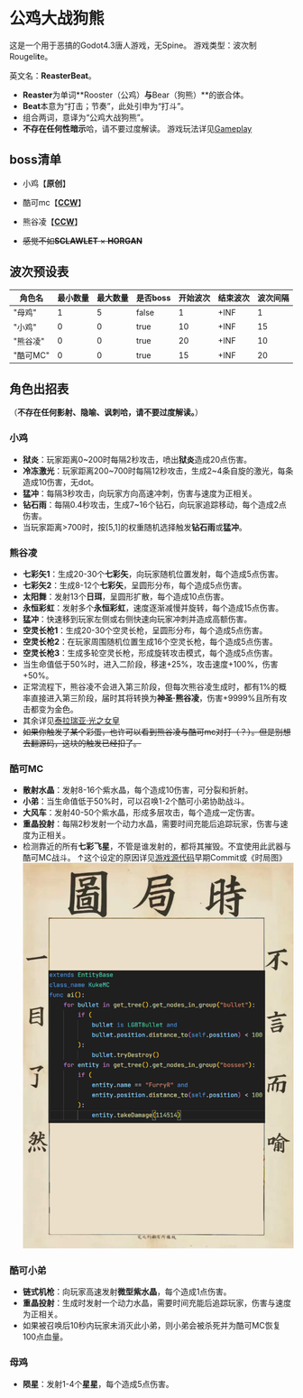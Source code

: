 # 公鸡大战狗熊

这是一个用于恶搞的Godot4.3唐人游戏，无Spine。
游戏类型：波次制Rougeli**t**e。

英文名：**ReasterBeat**。

- **Reaster**为单词**Rooster（公鸡）**与**Bear（狗熊）**的嵌合体。
- **Beat**本意为“打击；节奏”，此处引申为“打斗”。
- 组合两词，意译为“公鸡大战狗熊”。
- **不存在任何性暗示**哈，请不要过度解读。
游戏玩法详见[Gameplay](./gameplay.md)

## boss清单

- 小鸡【**原创**】
- 酷可mc【[**CCW**](https://www.ccw.site/student/610b508176415b2f27e0f851)】
- 熊谷凌【[**CCW**](https://www.ccw.site/student/672a23df6a88e30e6e0d4c9c)】

- ~~感觉不如**SCLAWLET** × **HORGAN**~~

## 波次预设表

| 角色名   | 最小数量 | 最大数量 | 是否boss | 开始波次 | 结束波次 | 波次间隔 |
|----------|----------|----------|----------|----------|----------|----------|
| "母鸡"   | 1        | 5        | false    | 1        | +INF     | 1        |
| "小鸡"   | 0        | 0        | true     | 10       | +INF     | 15       |
| "熊谷凌" | 0        | 0        | true     | 20       | +INF     | 10       |
| "酷可MC" | 0        | 0        | true     | 15       | +INF     | 20       |

## 角色出招表

（**不存在任何影射、隐喻、讽刺哈，请不要过度解读。**）

### 小鸡

- **狱炎**：玩家距离0~200时每隔2秒攻击，喷出**狱炎**造成20点伤害。
- **冷冻激光**：玩家距离200~700时每隔12秒攻击，生成2~4条自旋的激光，每条造成10伤害，无dot。
- **猛冲**：每隔3秒攻击，向玩家方向高速冲刺，伤害与速度为正相关。
- **钻石雨**：每隔0.4秒攻击，生成7~16个钻石，向玩家追踪移动，每个造成2点伤害。
- 当玩家距离>700时，按[5,1]的权重随机选择触发**钻石雨**或**猛冲**。

### 熊谷凌

- **七彩矢1**：生成20-30个**七彩矢**，向玩家随机位置发射，每个造成5点伤害。
- **七彩矢2**：生成8-12个**七彩矢**，呈圆形分布，每个造成5点伤害。
- **太阳舞**：发射13个**日珥**，呈圆形扩散，每个造成10点伤害。
- **永恒彩虹**：发射多个**永恒彩虹**，速度逐渐减慢并旋转，每个造成15点伤害。
- **猛冲**：快速移到玩家左侧或右侧快速向玩家冲刺并造成高额伤害。
- **空灵长枪1**：生成20-30个空灵长枪，呈圆形分布，每个造成5点伤害。
- **空灵长枪2**：在玩家周围随机位置生成16个空灵长枪，每个造成5点伤害。
- **空灵长枪3**：生成多轮空灵长枪，形成旋转攻击模式，每个造成5点伤害。
- 当生命值低于50%时，进入二阶段，移速+25%，攻击速度+100%，伤害+50%。
- 正常流程下，熊谷凌不会进入第三阶段，但每次熊谷凌生成时，都有1%的概率直接进入第三阶段，届时其将转换为**神圣·熊谷凌**，伤害+9999%且所有攻击都变为金色。
- 其余详见[泰拉瑞亚·光之女皇](https://terraria.wiki.gg/zh/wiki/%E5%85%89%E4%B9%8B%E5%A5%B3%E7%9A%87)
- ~~如果你触发了某个彩蛋，也许可以看到熊谷凌与酷可mc对打（？）。但是别想去翻源码，这块的触发已经扣了。~~

### 酷可MC

- **散射水晶**：发射8-16个紫水晶，每个造成10伤害，可分裂和折射。
- **小弟**：当生命值低于50%时，可以召唤1-2个酷可小弟协助战斗。
- **大风车**：发射40-50个紫水晶，形成多层攻击，每个造成一定伤害。
- **重晶投射**：每隔2秒发射一个动力水晶，需要时间充能后追踪玩家，伤害与速度为正相关。
- 检测靠近的所有**七彩飞星**，不管是谁发射的，都将其摧毁。不宜使用此武器与酷可MC战斗。
↑这个设定的原因详见[游戏源代码](https://github.com/Rundll86/ChickenVSBear)早期Commit或《时局图》
![时局图](./sjt.png)

### 酷可小弟

- **链式机枪**：向玩家高速发射**微型紫水晶**，每个造成1点伤害。
- **重晶投射**：生成时发射一个动力水晶，需要时间充能后追踪玩家，伤害与速度为正相关。
- 如果被召唤后10秒内玩家未消灭此小弟，则小弟会被杀死并为酷可MC恢复100点血量。

### 母鸡

- **陨星**：发射1-4个**星星**，每个造成5点伤害。
